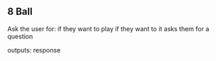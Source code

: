 ## 8 Ball

Ask the user for:
if they want to play
if they want to it asks them for a question

outputs:
response
